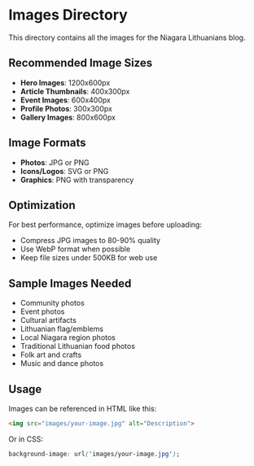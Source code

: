 # Images Directory

This directory contains all the images for the Niagara Lithuanians blog.

## Recommended Image Sizes

- **Hero Images**: 1200x600px
- **Article Thumbnails**: 400x300px
- **Event Images**: 600x400px
- **Profile Photos**: 300x300px
- **Gallery Images**: 800x600px

## Image Formats

- **Photos**: JPG or PNG
- **Icons/Logos**: SVG or PNG
- **Graphics**: PNG with transparency

## Optimization

For best performance, optimize images before uploading:
- Compress JPG images to 80-90% quality
- Use WebP format when possible
- Keep file sizes under 500KB for web use

## Sample Images Needed

- Community photos
- Event photos
- Cultural artifacts
- Lithuanian flag/emblems
- Local Niagara region photos
- Traditional Lithuanian food photos
- Folk art and crafts
- Music and dance photos

## Usage

Images can be referenced in HTML like this:
```html
<img src="images/your-image.jpg" alt="Description">
```

Or in CSS:
```css
background-image: url('images/your-image.jpg');
```
